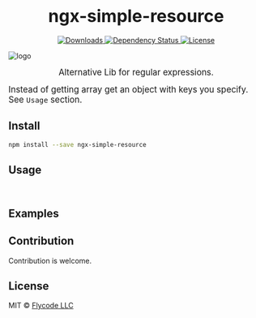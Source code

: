 <big><h1 align="center">ngx-simple-resource</h1></big>

<p align="center">
  <a href="https://www.npmjs.com/package/ngx-simple-resource">
    <img src="http://img.shields.io/npm/dm/ngx-simple-resource.svg?style=flat-square" alt="Downloads">
  </a>

  <a href="https://david-dm.org/flyCode-dev/ngx-simple-resource.svg">
    <img src="https://david-dm.org/flyCode-dev/ngx-simple-resource.svg?style=flat-square" alt="Dependency Status">
  </a>

  <a href="https://github.com/flyCode-dev/regnum/blob/master/LICENSE">
    <img src="https://img.shields.io/npm/l/ngx-simple-resource.svg?style=flat-square" alt="License">
  </a>
</p>

![logo](https://user-images.githubusercontent.com/8617379/35768419-dbff7a16-0914-11e8-8d9d-28f7f03bff11.png)

<p align="center"><big>
Alternative Lib for regular expressions. 

Instead of getting array get an object with keys you specify. See `Usage` section.
</big></p>


## Install

```sh
npm install --save ngx-simple-resource
```

## Usage

```


```
## Examples


## Contribution
Contribution is welcome.

## License

MIT © [Flycode LLC](http://fly.co.de)

[npm-url]: https://npmjs.org/package/ngx-simple-resource
[npm-image]: https://img.shields.io/npm/v/ngx-simple-resource.svg?style=flat-square

[travis-url]: https://travis-ci.org/flyCode-dev/ngx-simple-resource
[travis-image]: https://img.shields.io/travis/flyCode-dev/ngx-simple-resource.svg?style=flat-square

[coveralls-url]: https://coveralls.io/r/flyCode-dev/ngx-simple-resource
[coveralls-image]: https://img.shields.io/coveralls/flyCode-dev/ngx-simple-resource.svg?style=flat-square

[depstat-url]: https://david-dm.org/flyCode-dev/ngx-simple-resource
[depstat-image]: https://david-dm.org/flyCode-dev/ngx-simple-resource.svg?style=flat-square

[download-badge]: http://img.shields.io/npm/dm/ngx-simple-resource.svg?style=flat-square
